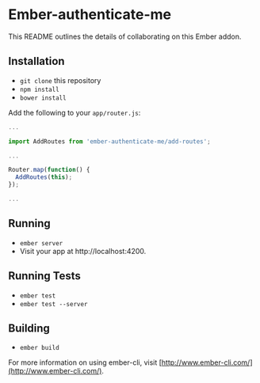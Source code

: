 # Ember-authenticate-me

This README outlines the details of collaborating on this Ember addon.

## Installation

* `git clone` this repository
* `npm install`
* `bower install`

Add the following to your `app/router.js`:
````js
...

import AddRoutes from 'ember-authenticate-me/add-routes';

...

Router.map(function() {
  AddRoutes(this);
});

...
````


## Running

* `ember server`
* Visit your app at http://localhost:4200.

## Running Tests

* `ember test`
* `ember test --server`

## Building

* `ember build`

For more information on using ember-cli, visit [http://www.ember-cli.com/](http://www.ember-cli.com/).
